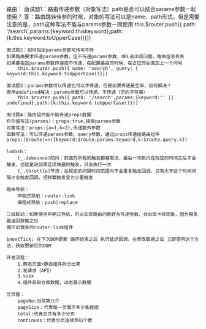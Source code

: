 路由：
    面试题1：路由传递参数（对象写法）path是否可以结合params参数一起使用？
    答：路由跳转传参的时候，对象的写法可以是name、path形式，但是需要注意的是，path这种写法不能与params参数一同使用
        this.$router.push({ path: '/search',params:{keyword:thiskeyword},path:{k:this.keyword.toUpperCase()}})

    面试题2：如何指定params参数可传可不传
    如果路由要求传递params参数，但不传递params参数，URL会出现问题，路由信息丢失
    如果要指定params参数传递或不传递，在配置路由的时候，在占位的后面加上一个问号
        this.$router.push({ name: 'search', query: { keyword:this.keyword.toUpperCase()}})

    面试题3：params参数可以传递也可以不传递，但是如果传递是空串，如何解决？
    使用undefined解决：params参数可以传递、不传递（空的字符串）
        this.$router.push({ path: '/search',params:{keyword:'' || undefined},path:{k:this.keyword.toUpperCase()}})

    面试题4：路由组件能不能传递props数据
    布尔值写法(params)：props:true,接受params参数
    对象写法：props:{a=1,b=2},传递额外参数
    函数写法：可以传递params参数、query参数，通过props传递给路由组件
    props:($route)=>({keyword:$route.params.keyword,k:$route.query.k})

    lodash：
        (_.debounce)防抖：前面的所有的触发都被取消，最后一次执行在规定的时间之后才会触发，也就是说如果连续快速的触发，只会执行一次
        (_.throttle)节流：在规定的间隔时间范围内不会重复触发回调，只有大于这个时间间隔才会触发回调，把频繁触发变为少量触发

    路由导航：
        声明式导航：router-link
        编程式导航：push|replace
    
    三级联动：如果使用声明式导航，可以实现路由的跳转与传递参数，会出现卡顿现象，因为服务器返回数据之后
    循环出很多的router-link组件

    $nextTick: 在下次DOM更新 循环结束之后 执行延迟回调。在修改数据之后 立即使用这个方法，获取更新后的DOM

    开发流程：
        1.静态页面+静态组件拆分出来
        2.发请求（API）
        3.vuex
        4.组件获取仓库数据，动态展示数据

    分页器：
        pageNo:当前第几个
        pageSize：代表每一页展示多少条数据
        total:代表总共有多少分页
        continues：代表分页连续页码个数